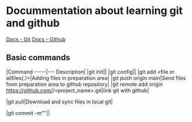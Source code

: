 # Docummentation about learning git and github

[Docs - Git](https://git-scm.com/docs)
[Docs - Github](https://docs.github.com/)

## Basic commands
|Command -----|--- Description|
|git init||
|git config||
|git add <file or allfiles(.)>|Adding files in preparation area|
|git push origin main|Send files from preparation area to github repository|
|git remote add origin https://github.com/<repository>/<project_name>.git|link git with github|

|git pull|Download and sync files in local git|

|git commit -m"<message of commit>"||
